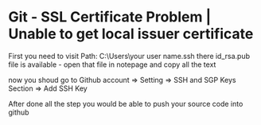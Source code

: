 # Git - SSL Certificate Problem | Unable to get local issuer certificate

First you need to visit Path: C:\Users\your user name\.ssh
there id_rsa.pub file is available - open that file in notepage and copy all the text

now you shoud go to Github account 
=> Setting
=> SSH and SGP Keys Section
=> Add SSH Key

After done all the step you would be able to push your source code into github


